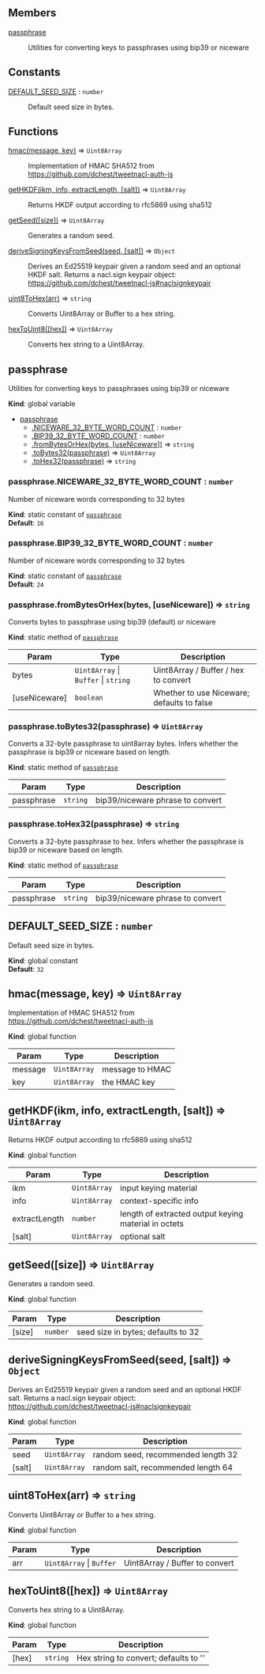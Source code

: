 ## Members

<dl>
<dt><a href="#passphrase">passphrase</a></dt>
<dd><p>Utilities for converting keys to passphrases using bip39 or niceware</p>
</dd>
</dl>

## Constants

<dl>
<dt><a href="#DEFAULT_SEED_SIZE">DEFAULT_SEED_SIZE</a> : <code>number</code></dt>
<dd><p>Default seed size in bytes.</p>
</dd>
</dl>

## Functions

<dl>
<dt><a href="#hmac">hmac(message, key)</a> ⇒ <code>Uint8Array</code></dt>
<dd><p>Implementation of HMAC SHA512 from <a href="https://github.com/dchest/tweetnacl-auth-js">https://github.com/dchest/tweetnacl-auth-js</a></p>
</dd>
<dt><a href="#getHKDF">getHKDF(ikm, info, extractLength, [salt])</a> ⇒ <code>Uint8Array</code></dt>
<dd><p>Returns HKDF output according to rfc5869 using sha512</p>
</dd>
<dt><a href="#getSeed">getSeed([size])</a> ⇒ <code>Uint8Array</code></dt>
<dd><p>Generates a random seed.</p>
</dd>
<dt><a href="#deriveSigningKeysFromSeed">deriveSigningKeysFromSeed(seed, [salt])</a> ⇒ <code>Object</code></dt>
<dd><p>Derives an Ed25519 keypair given a random seed and an optional HKDF salt.
Returns a nacl.sign keypair object:
<a href="https://github.com/dchest/tweetnacl-js#naclsignkeypair">https://github.com/dchest/tweetnacl-js#naclsignkeypair</a></p>
</dd>
<dt><a href="#uint8ToHex">uint8ToHex(arr)</a> ⇒ <code>string</code></dt>
<dd><p>Converts Uint8Array or Buffer to a hex string.</p>
</dd>
<dt><a href="#hexToUint8">hexToUint8([hex])</a> ⇒ <code>Uint8Array</code></dt>
<dd><p>Converts hex string to a Uint8Array.</p>
</dd>
</dl>

<a name="passphrase"></a>

## passphrase
Utilities for converting keys to passphrases using bip39 or niceware

**Kind**: global variable  

* [passphrase](#passphrase)
    * [.NICEWARE_32_BYTE_WORD_COUNT](#passphrase.NICEWARE_32_BYTE_WORD_COUNT) : <code>number</code>
    * [.BIP39_32_BYTE_WORD_COUNT](#passphrase.BIP39_32_BYTE_WORD_COUNT) : <code>number</code>
    * [.fromBytesOrHex(bytes, [useNiceware])](#passphrase.fromBytesOrHex) ⇒ <code>string</code>
    * [.toBytes32(passphrase)](#passphrase.toBytes32) ⇒ <code>Uint8Array</code>
    * [.toHex32(passphrase)](#passphrase.toHex32) ⇒ <code>string</code>

<a name="passphrase.NICEWARE_32_BYTE_WORD_COUNT"></a>

### passphrase.NICEWARE_32_BYTE_WORD_COUNT : <code>number</code>
Number of niceware words corresponding to 32 bytes

**Kind**: static constant of [<code>passphrase</code>](#passphrase)  
**Default**: <code>16</code>  
<a name="passphrase.BIP39_32_BYTE_WORD_COUNT"></a>

### passphrase.BIP39_32_BYTE_WORD_COUNT : <code>number</code>
Number of niceware words corresponding to 32 bytes

**Kind**: static constant of [<code>passphrase</code>](#passphrase)  
**Default**: <code>24</code>  
<a name="passphrase.fromBytesOrHex"></a>

### passphrase.fromBytesOrHex(bytes, [useNiceware]) ⇒ <code>string</code>
Converts bytes to passphrase using bip39 (default) or niceware

**Kind**: static method of [<code>passphrase</code>](#passphrase)  

| Param | Type | Description |
| --- | --- | --- |
| bytes | <code>Uint8Array</code> \| <code>Buffer</code> \| <code>string</code> | Uint8Array / Buffer / hex to convert |
| [useNiceware] | <code>boolean</code> | Whether to use Niceware; defaults to false |

<a name="passphrase.toBytes32"></a>

### passphrase.toBytes32(passphrase) ⇒ <code>Uint8Array</code>
Converts a 32-byte passphrase to uint8array bytes. Infers whether the
passphrase is bip39 or niceware based on length.

**Kind**: static method of [<code>passphrase</code>](#passphrase)  

| Param | Type | Description |
| --- | --- | --- |
| passphrase | <code>string</code> | bip39/niceware phrase to convert |

<a name="passphrase.toHex32"></a>

### passphrase.toHex32(passphrase) ⇒ <code>string</code>
Converts a 32-byte passphrase to hex. Infers whether the
passphrase is bip39 or niceware based on length.

**Kind**: static method of [<code>passphrase</code>](#passphrase)  

| Param | Type | Description |
| --- | --- | --- |
| passphrase | <code>string</code> | bip39/niceware phrase to convert |

<a name="DEFAULT_SEED_SIZE"></a>

## DEFAULT_SEED_SIZE : <code>number</code>
Default seed size in bytes.

**Kind**: global constant  
**Default**: <code>32</code>  
<a name="hmac"></a>

## hmac(message, key) ⇒ <code>Uint8Array</code>
Implementation of HMAC SHA512 from https://github.com/dchest/tweetnacl-auth-js

**Kind**: global function  

| Param | Type | Description |
| --- | --- | --- |
| message | <code>Uint8Array</code> | message to HMAC |
| key | <code>Uint8Array</code> | the HMAC key |

<a name="getHKDF"></a>

## getHKDF(ikm, info, extractLength, [salt]) ⇒ <code>Uint8Array</code>
Returns HKDF output according to rfc5869 using sha512

**Kind**: global function  

| Param | Type | Description |
| --- | --- | --- |
| ikm | <code>Uint8Array</code> | input keying material |
| info | <code>Uint8Array</code> | context-specific info |
| extractLength | <code>number</code> | length of extracted output keying material in   octets |
| [salt] | <code>Uint8Array</code> | optional salt |

<a name="getSeed"></a>

## getSeed([size]) ⇒ <code>Uint8Array</code>
Generates a random seed.

**Kind**: global function  

| Param | Type | Description |
| --- | --- | --- |
| [size] | <code>number</code> | seed size in bytes; defaults to 32 |

<a name="deriveSigningKeysFromSeed"></a>

## deriveSigningKeysFromSeed(seed, [salt]) ⇒ <code>Object</code>
Derives an Ed25519 keypair given a random seed and an optional HKDF salt.
Returns a nacl.sign keypair object:
https://github.com/dchest/tweetnacl-js#naclsignkeypair

**Kind**: global function  

| Param | Type | Description |
| --- | --- | --- |
| seed | <code>Uint8Array</code> | random seed, recommended length 32 |
| [salt] | <code>Uint8Array</code> | random salt, recommended length 64 |

<a name="uint8ToHex"></a>

## uint8ToHex(arr) ⇒ <code>string</code>
Converts Uint8Array or Buffer to a hex string.

**Kind**: global function  

| Param | Type | Description |
| --- | --- | --- |
| arr | <code>Uint8Array</code> \| <code>Buffer</code> | Uint8Array / Buffer to convert |

<a name="hexToUint8"></a>

## hexToUint8([hex]) ⇒ <code>Uint8Array</code>
Converts hex string to a Uint8Array.

**Kind**: global function  

| Param | Type | Description |
| --- | --- | --- |
| [hex] | <code>string</code> | Hex string to convert; defaults to '' |

